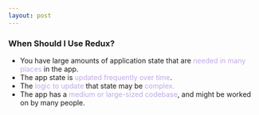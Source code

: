 ```yaml
---
layout: post
---
```



### When Should I Use Redux?

* You have large amounts of application state that are <span style="color: #c0a8e7">needed in many places</span> in the app.
* The app state is <span style="color: #c0a8e7">updated frequently over time</span>.
* The <span style="color: #c0a8e7">logic to update</span> that state may be <span style="color: #c0a8e7">complex.</span>
* The app has a  <span style="color: #c0a8e7">medium or large-sized codebase</span>, and might be worked on by many people.
